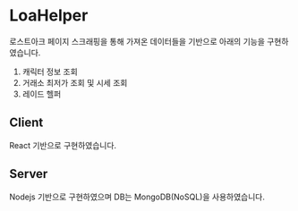 # LoaHelper
로스트아크 페이지 스크래핑을 통해 가져온 데이터들을 기반으로 아래의 기능을 구현하였습니다.
1. 캐릭터 정보 조회
2. 거래소 최저가 조회 및 시세 조회
3. 레이드 헬퍼

## Client
React 기반으로 구현하였습니다.
## Server
Nodejs 기반으로 구현하였으며 DB는 MongoDB(NoSQL)을 사용하였습니다.

